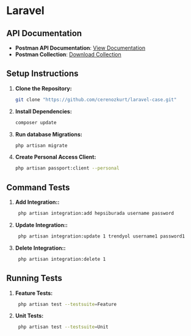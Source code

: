 # Laravel


## API Documentation

- **Postman API Documentation**: [View Documentation](https://documenter.getpostman.com/view/21172942/2sA3XV8zGw)
- **Postman Collection**: [Download Collection](https://elements.getpostman.com/redirect?entityId=21172942-3b1819d5-312d-4d10-8dbe-d54948532288&entityType=collection)

## Setup Instructions

1. **Clone the Repository:**
   ```bash
   git clone "https://github.com/cerenozkurt/laravel-case.git"
   ```
2. **Install Dependencies:**
    ```bash
    composer update
   ```
3. **Run database Migrations:**
    ```bash
    php artisan migrate
   ```
4. **Create Personal Access Client:**
    ```bash
    php artisan passport:client --personal
   ```


## Command Tests
1. **Add Integration::**
   ```bash
    php artisan integration:add hepsiburada username password
   ```
2. **Update Integration::**
   ```bash
    php artisan integration:update 1 trendyol username1 password1
   ```
3. **Delete Integration::**
   ```bash
    php artisan integration:delete 1
   ```

## Running Tests
1. **Feature Tests:**
   ```bash
    php artisan test --testsuite=Feature
   ```
2. **Unit Tests:**
   ```bash
    php artisan test --testsuite=Unit
   ```



